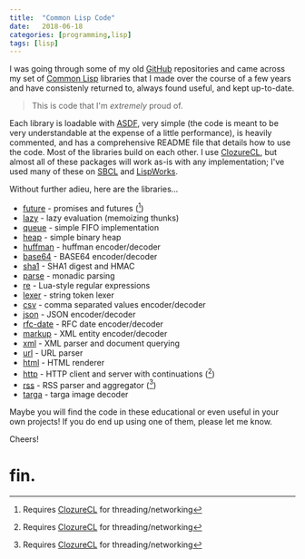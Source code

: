 ```yaml
---
title:  "Common Lisp Code"
date:   2018-06-18
categories: [programming,lisp]
tags: [lisp]
---
```

I was going through some of my old [GitHub][github] repositories and came across my set of [Common Lisp][lisp] libraries that I made over the course of a few years and have consistenly returned to, always found useful, and kept up-to-date. 

> This is code that I'm *extremely* proud of.

Each library is loadable with [ASDF][asdf], very simple (the code is meant to be very understandable at the expense of a little performance), is heavily commented, and has a comprehensive README file that details how to use the code. Most of the libraries build on each other. I use [ClozureCL][ccl], but almost all of these packages will work as-is with any implementation; I've used many of these on [SBCL][sbcl] and [LispWorks][lispworks].

Without further adieu, here are the libraries...

* [future][future] - promises and futures ([^1])
* [lazy][lazy] - lazy evaluation (memoizing thunks)
* [queue][queue] - simple FIFO implementation
* [heap][heap] - simple binary heap
* [huffman][huffman] - huffman encoder/decoder
* [base64][base64] - BASE64 encoder/decoder
* [sha1][sha1] - SHA1 digest and HMAC
* [parse][parse] - monadic parsing
* [re][re] - Lua-style regular expressions
* [lexer][lexer] - string token lexer
* [csv][csv] - comma separated values encoder/decoder
* [json][json] - JSON encoder/decoder
* [rfc-date][date] - RFC date encoder/decoder
* [markup][markup] - XML entity encoder/decoder
* [xml][xml] - XML parser and document querying
* [url][url] - URL parser
* [html][html] - HTML renderer
* [http][http] - HTTP client and server with continuations ([^1])
* [rss][rss] - RSS parser and aggregator ([^1])
* [targa][targa] - targa image decoder

[^1]: Requires [ClozureCL][ccl] for threading/networking

Maybe you will find the code in these educational or even useful in your own projects! If you do end up using one of them, please let me know.

Cheers!

# fin.

[github]:    https://github.com/massung
[lisp]:      http://lisp-lang.org/
[ccl]:       https://ccl.clozure.com/
[sbcl]:      http://www.sbcl.org/
[lispworks]: http://www.lispworks.com/
[capi]:      http://www.lispworks.com/products/capi.html
[asdf]:      https://common-lisp.net/project/asdf/
[future]:    https://github.com/massung/future
[lazy]:      https://github.com/massung/lazy
[queue]:     https://github.com/massung/queue
[heap]:      https://github.com/massung/heap
[huffman]:   https://github.com/massung/huffman
[sha1]:      https://github.com/massung/sha1
[base64]:    https://github.com/massung/base64
[parse]:     https://github.com/massung/parse
[re]:        https://github.com/massung/re
[lexer]:     https://github.com/massung/lexer
[csv]:       https://github.com/massung/csv
[json]:      https://github.com/massung/json
[date]:      https://github.com/massung/date
[markup]:    https://github.com/massung/markup
[xml]:       https://github.com/massung/xml
[url]:       https://github.com/massung/url
[html]:      https://github.com/massung/html
[rss]:       https://github.com/massung/rss
[http]:      https://github.com/massung/http
[image]:     https://github.com/massung/http-image
[bitstream]: https://github.com/massung/bit-stream
[targa]:     https://github.com/massung/targa
[gif]:       https://github.com/massung/gif
[panel]:     https://github.com/massung/output-panel